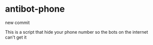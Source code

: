 # antibot-phone
new commit


This is a script that hide your phone number so the bots on the internet can't get it

